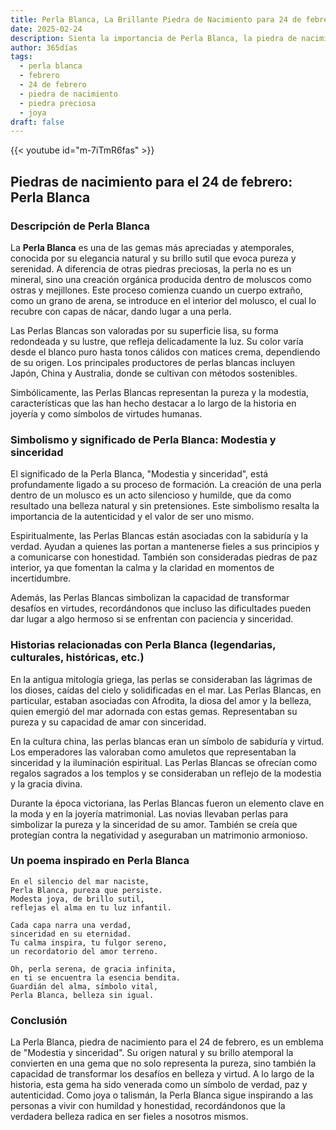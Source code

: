 ```yaml
---
title: Perla Blanca, La Brillante Piedra de Nacimiento para 24 de febrero
date: 2025-02-24
description: Sienta la importancia de Perla Blanca, la piedra de nacimiento de 24 de febrero que simboliza Modestia y sinceridad. Deje que su belleza y significado iluminen su día.
author: 365días
tags:
  - perla blanca
  - febrero
  - 24 de febrero
  - piedra de nacimiento
  - piedra preciosa
  - joya
draft: false
---
```


{{< youtube id="m-7iTmR6fas" >}}

## Piedras de nacimiento para el 24 de febrero: Perla Blanca

### Descripción de Perla Blanca

La **Perla Blanca** es una de las gemas más apreciadas y atemporales, conocida por su elegancia natural y su brillo sutil que evoca pureza y serenidad. A diferencia de otras piedras preciosas, la perla no es un mineral, sino una creación orgánica producida dentro de moluscos como ostras y mejillones. Este proceso comienza cuando un cuerpo extraño, como un grano de arena, se introduce en el interior del molusco, el cual lo recubre con capas de nácar, dando lugar a una perla.

Las Perlas Blancas son valoradas por su superficie lisa, su forma redondeada y su lustre, que refleja delicadamente la luz. Su color varía desde el blanco puro hasta tonos cálidos con matices crema, dependiendo de su origen. Los principales productores de perlas blancas incluyen Japón, China y Australia, donde se cultivan con métodos sostenibles.

Simbólicamente, las Perlas Blancas representan la pureza y la modestia, características que las han hecho destacar a lo largo de la historia en joyería y como símbolos de virtudes humanas.

### Simbolismo y significado de Perla Blanca: Modestia y sinceridad

El significado de la Perla Blanca, "Modestia y sinceridad", está profundamente ligado a su proceso de formación. La creación de una perla dentro de un molusco es un acto silencioso y humilde, que da como resultado una belleza natural y sin pretensiones. Este simbolismo resalta la importancia de la autenticidad y el valor de ser uno mismo.

Espiritualmente, las Perlas Blancas están asociadas con la sabiduría y la verdad. Ayudan a quienes las portan a mantenerse fieles a sus principios y a comunicarse con honestidad. También son consideradas piedras de paz interior, ya que fomentan la calma y la claridad en momentos de incertidumbre.

Además, las Perlas Blancas simbolizan la capacidad de transformar desafíos en virtudes, recordándonos que incluso las dificultades pueden dar lugar a algo hermoso si se enfrentan con paciencia y sinceridad.

### Historias relacionadas con Perla Blanca (legendarias, culturales, históricas, etc.)

En la antigua mitología griega, las perlas se consideraban las lágrimas de los dioses, caídas del cielo y solidificadas en el mar. Las Perlas Blancas, en particular, estaban asociadas con Afrodita, la diosa del amor y la belleza, quien emergió del mar adornada con estas gemas. Representaban su pureza y su capacidad de amar con sinceridad.

En la cultura china, las perlas blancas eran un símbolo de sabiduría y virtud. Los emperadores las valoraban como amuletos que representaban la sinceridad y la iluminación espiritual. Las Perlas Blancas se ofrecían como regalos sagrados a los templos y se consideraban un reflejo de la modestia y la gracia divina.

Durante la época victoriana, las Perlas Blancas fueron un elemento clave en la moda y en la joyería matrimonial. Las novias llevaban perlas para simbolizar la pureza y la sinceridad de su amor. También se creía que protegían contra la negatividad y aseguraban un matrimonio armonioso.

### Un poema inspirado en Perla Blanca

```
En el silencio del mar naciste,  
Perla Blanca, pureza que persiste.  
Modesta joya, de brillo sutil,  
reflejas el alma en tu luz infantil.  

Cada capa narra una verdad,  
sinceridad en su eternidad.  
Tu calma inspira, tu fulgor sereno,  
un recordatorio del amor terreno.  

Oh, perla serena, de gracia infinita,  
en ti se encuentra la esencia bendita.  
Guardián del alma, símbolo vital,  
Perla Blanca, belleza sin igual.
```

### Conclusión

La Perla Blanca, piedra de nacimiento para el 24 de febrero, es un emblema de "Modestia y sinceridad". Su origen natural y su brillo atemporal la convierten en una gema que no solo representa la pureza, sino también la capacidad de transformar los desafíos en belleza y virtud. A lo largo de la historia, esta gema ha sido venerada como un símbolo de verdad, paz y autenticidad. Como joya o talismán, la Perla Blanca sigue inspirando a las personas a vivir con humildad y honestidad, recordándonos que la verdadera belleza radica en ser fieles a nosotros mismos.